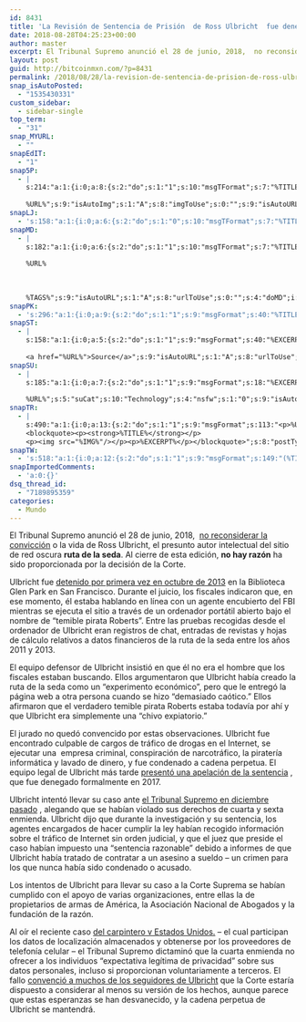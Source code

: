 ```yaml
---
id: 8431
title: 'La Revisión de Sentencia de Prisión  de Ross Ulbricht  fue denegado por el Tribunal Supremo'
date: 2018-08-28T04:25:23+00:00
author: master
excerpt: El Tribunal Supremo anunció el 28 de junio, 2018,  no reconsiderar la convicción o la vida de Ross Ulbricht, el presunto autor intelectual del sitio de red oscura ruta de la seda. Al cierre de esta edición, no hay razón ha sido proporcionada por la decisión de la Corte.
layout: post
guid: http://bitcoinmxn.com/?p=8431
permalink: /2018/08/28/la-revision-de-sentencia-de-prision-de-ross-ulbricht-fue-denegado-por-el-tribunal-supremo/
snap_isAutoPosted:
  - "1535430331"
custom_sidebar:
  - sidebar-single
top_term:
  - "31"
snap_MYURL:
  - ""
snapEdIT:
  - "1"
snap5P:
  - |
    s:214:"a:1:{i:0;a:8:{s:2:"do";s:1:"1";s:10:"msgTFormat";s:7:"%TITLE%";s:9:"msgFormat";s:18:"%EXCERPT%
    
    %URL%";s:9:"isAutoImg";s:1:"A";s:8:"imgToUse";s:0:"";s:9:"isAutoURL";s:1:"A";s:8:"urlToUse";s:0:"";s:4:"do5P";i:0;}}";
snapLJ:
  - 's:158:"a:1:{i:0;a:6:{s:2:"do";s:1:"0";s:10:"msgTFormat";s:7:"%TITLE%";s:9:"msgFormat";s:9:"%EXCERPT%";s:9:"isAutoURL";s:1:"A";s:8:"urlToUse";s:0:"";s:4:"doLJ";i:0;}}";'
snapMD:
  - |
    s:182:"a:1:{i:0;a:6:{s:2:"do";s:1:"1";s:10:"msgTFormat";s:7:"%TITLE%";s:9:"msgFormat";s:32:"%EXCERPT%
    
    %URL%
    
    
    
    %TAGS%";s:9:"isAutoURL";s:1:"A";s:8:"urlToUse";s:0:"";s:4:"doMD";i:0;}}";
snapPK:
  - 's:296:"a:1:{i:0;a:9:{s:2:"do";s:1:"1";s:9:"msgFormat";s:40:"%TITLE% - %URL% #bitcoin #mexico #crypto";s:9:"isAutoURL";s:1:"A";s:8:"urlToUse";s:0:"";s:4:"doPK";i:0;s:8:"isPosted";s:1:"1";s:4:"pgID";i:1386057132;s:7:"postURL";s:30:"https://www.plurk.com/p/mx80j0";s:5:"pDate";s:19:"2018-08-28 04:25:29";}}";'
snapST:
  - |
    s:158:"a:1:{i:0;a:5:{s:2:"do";s:1:"1";s:9:"msgFormat";s:40:"%EXCERPT%
    
    <a href="%URL%">Source</a>";s:9:"isAutoURL";s:1:"A";s:8:"urlToUse";s:0:"";s:4:"doST";i:0;}}";
snapSU:
  - |
    s:185:"a:1:{i:0;a:7:{s:2:"do";s:1:"1";s:9:"msgFormat";s:18:"%EXCERPT%
    
    %URL%";s:5:"suCat";s:10:"Technology";s:4:"nsfw";s:1:"0";s:9:"isAutoURL";s:1:"A";s:8:"urlToUse";s:0:"";s:4:"doSU";i:0;}}";
snapTR:
  - |
    s:490:"a:1:{i:0;a:13:{s:2:"do";s:1:"1";s:9:"msgFormat";s:113:"<p>%URL%</p>
    <blockquote><p><strong>%TITLE%</strong></p>
    <p><img src="%IMG%"/></p><p>%EXCERPT%</p></blockquote>";s:8:"postType";s:1:"T";s:10:"msgTFormat";s:7:"%TITLE%";s:9:"isAutoImg";s:1:"A";s:8:"imgToUse";s:0:"";s:9:"isAutoURL";s:1:"A";s:8:"urlToUse";s:0:"";s:4:"doTR";i:0;s:8:"isPosted";s:1:"1";s:4:"pgID";i:177471341018;s:7:"postURL";s:46:"http://bitcoinmxn.tumblr.com/post/177471341018";s:5:"pDate";s:19:"2018-08-28 04:25:31";}}";
snapTW:
  - 's:518:"a:1:{i:0;a:12:{s:2:"do";s:1:"1";s:9:"msgFormat";s:149:"(%TITLE%) - %URL% #bitcoin #criptomonedas #criptomoneda #blockchain #bitcoinMexico #bitcoinpanama #bitcoinvenezuela #ethereum #mexico #cryptocurrency";s:8:"attchImg";s:1:"1";s:9:"isAutoImg";s:1:"A";s:8:"imgToUse";s:0:"";s:9:"isAutoURL";s:1:"A";s:8:"urlToUse";s:0:"";s:4:"doTW";i:0;s:8:"isPosted";s:1:"1";s:4:"pgID";s:19:"1034295894135525377";s:7:"postURL";s:58:"https://twitter.com/mxn_bitcoin/status/1034295894135525377";s:5:"pDate";s:19:"2018-08-28 04:25:32";}}";'
snapImportedComments:
  - 'a:0:{}'
dsq_thread_id:
  - "7189895359"
categories:
  - Mundo
---
```

El Tribunal Supremo anunció el 28 de junio, 2018,  <a href="https://www.supremecourt.gov/orders/courtorders/062818zr_k425.pdf" target="_blank" rel="noopener external noreferrer" data-saferedirecturl="https://www.google.com/url?q=https://www.supremecourt.gov/orders/courtorders/062818zr_k425.pdf&source=gmail&ust=1535515406471000&usg=AFQjCNEOztWV1gT96RFvGYsRH-FTXCl85w">no reconsiderar la convicción</a> o la vida de Ross Ulbricht, el presunto autor intelectual del sitio de red oscura **ruta de la seda**. Al cierre de esta edición, **no hay razón** ha sido proporcionada por la decisión de la Corte.

Ulbricht fue <a href="http://www.businessinsider.com/ross-ulbricht-will-be-sentenced-soon--heres-how-he-was-arrested-2015-5" target="_blank" rel="noopener external noreferrer" data-saferedirecturl="https://www.google.com/url?q=http://www.businessinsider.com/ross-ulbricht-will-be-sentenced-soon--heres-how-he-was-arrested-2015-5&source=gmail&ust=1535515406471000&usg=AFQjCNGAHCkVhfHSOetLp7gdS6b9Get13A">detenido por primera vez en octubre de 2013</a> en la Biblioteca Glen Park en San Francisco. Durante el juicio, los fiscales indicaron que, en ese momento, él estaba hablando en línea con un agente encubierto del FBI mientras se ejecuta el sitio a través de un ordenador portátil abierto bajo el nombre de “temible pirata Roberts”. Entre las pruebas recogidas desde el ordenador de Ulbricht eran registros de chat, entradas de revistas y hojas de cálculo relativos a datos financieros de la ruta de la seda entre los años 2011 y 2013.

El equipo defensor de Ulbricht insistió en que él no era el hombre que los fiscales estaban buscando. Ellos argumentaron que Ulbricht había creado la ruta de la seda como un “experimento económico”, pero que le entregó la página web a otra persona cuando se hizo “demasiado caótico.” Ellos afirmaron que el verdadero temible pirata Roberts estaba todavía por ahí y que Ulbricht era simplemente una &#8220;chivo expiatorio.&#8221;

El jurado no quedó convencido por estas observaciones. Ulbricht fue encontrado culpable de cargos de tráfico de drogas en el Internet, se ejecutar una  empresa criminal, conspiración de narcotráfico, la piratería informática y lavado de dinero, y fue condenado a cadena perpetua. El equipo legal de Ulbricht más tarde <a href="https://www.wired.com/2017/05/silk-road-creator-ross-ulbricht-loses-life-sentence-appeal/" target="_blank" rel="noopener external noreferrer" data-saferedirecturl="https://www.google.com/url?q=https://www.wired.com/2017/05/silk-road-creator-ross-ulbricht-loses-life-sentence-appeal/&source=gmail&ust=1535515406471000&usg=AFQjCNHX60XkzNiunDn10dNcnKx0K3Ox-g">presentó una apelación de la sentencia</a> , que fue denegado formalmente en 2017.

Ulbricht intentó llevar su caso ante <a href="https://www.washingtontimes.com/news/2017/dec/28/ross-ulbricht-silk-road-administrator-appeals-case/" target="_blank" rel="noopener external noreferrer" data-saferedirecturl="https://www.google.com/url?q=https://www.washingtontimes.com/news/2017/dec/28/ross-ulbricht-silk-road-administrator-appeals-case/&source=gmail&ust=1535515406471000&usg=AFQjCNHaFZAY8faTtnZfkW2fHHCMoibf8A">el Tribunal Supremo en diciembre pasado</a> , alegando que se habían violado sus derechos de cuarta y sexta enmienda. Ulbricht dijo que durante la investigación y su sentencia, los agentes encargados de hacer cumplir la ley habían recogido información sobre el tráfico de Internet sin orden judicial, y que el juez que preside el caso habían impuesto una “sentencia razonable” debido a informes de que Ulbricht había tratado de contratar a un asesino a sueldo &#8211; un crimen para los que nunca había sido condenado o acusado.

Los intentos de Ulbricht para llevar su caso a la Corte Suprema se habían cumplido con el apoyo de varias organizaciones, entre ellas la de propietarios de armas de América, la Asociación Nacional de Abogados y la fundación de la razón.

Al oír el reciente caso <a href="https://reason.com/blog/2018/06/26/carpenter-supreme-court-decision-should" target="_blank" rel="noopener external noreferrer" data-saferedirecturl="https://www.google.com/url?q=https://reason.com/blog/2018/06/26/carpenter-supreme-court-decision-should&source=gmail&ust=1535515406471000&usg=AFQjCNGAenXK708O6TTqAtSo-a49g3ibhA">del carpintero v Estados Unidos.</a> &#8211; el cual participan los datos de localización almacenados y obtenerse por los proveedores de telefonía celular &#8211; el Tribunal Supremo dictaminó que la cuarta enmienda no ofrecer a los individuos “expectativa legítima de privacidad” sobre sus datos personales, incluso si proporcionan voluntariamente a terceros. El fallo <a href="https://www.ccn.com/breaking-supreme-court-denies-silk-road-founder-ross-ulbrichts-petition-to-review-life-sentence/" target="_blank" rel="noopener external noreferrer" data-saferedirecturl="https://www.google.com/url?q=https://www.ccn.com/breaking-supreme-court-denies-silk-road-founder-ross-ulbrichts-petition-to-review-life-sentence/&source=gmail&ust=1535515406471000&usg=AFQjCNFE_EZgbaaVdrVYGrJtDM9PhQDpPg">convenció a muchos de los seguidores de Ulbricht</a> que la Corte estaría dispuesto a considerar al menos su versión de los hechos, aunque parece que estas esperanzas se han desvanecido, y la cadena perpetua de Ulbricht se mantendrá.